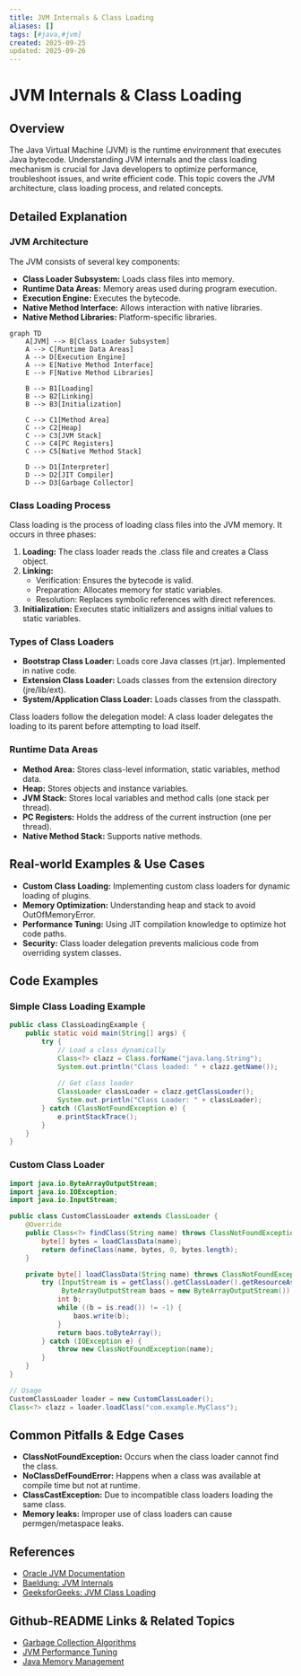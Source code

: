 ```yaml
---
title: JVM Internals & Class Loading
aliases: []
tags: [#java,#jvm]
created: 2025-09-25
updated: 2025-09-26
---
```


# JVM Internals & Class Loading

## Overview

The Java Virtual Machine (JVM) is the runtime environment that executes Java bytecode. Understanding JVM internals and the class loading mechanism is crucial for Java developers to optimize performance, troubleshoot issues, and write efficient code. This topic covers the JVM architecture, class loading process, and related concepts.

## Detailed Explanation

### JVM Architecture

The JVM consists of several key components:

- **Class Loader Subsystem:** Loads class files into memory.
- **Runtime Data Areas:** Memory areas used during program execution.
- **Execution Engine:** Executes the bytecode.
- **Native Method Interface:** Allows interaction with native libraries.
- **Native Method Libraries:** Platform-specific libraries.

```mermaid
graph TD
    A[JVM] --> B[Class Loader Subsystem]
    A --> C[Runtime Data Areas]
    A --> D[Execution Engine]
    A --> E[Native Method Interface]
    E --> F[Native Method Libraries]

    B --> B1[Loading]
    B --> B2[Linking]
    B --> B3[Initialization]

    C --> C1[Method Area]
    C --> C2[Heap]
    C --> C3[JVM Stack]
    C --> C4[PC Registers]
    C --> C5[Native Method Stack]

    D --> D1[Interpreter]
    D --> D2[JIT Compiler]
    D --> D3[Garbage Collector]
```

### Class Loading Process

Class loading is the process of loading class files into the JVM memory. It occurs in three phases:

1. **Loading:** The class loader reads the .class file and creates a Class object.
2. **Linking:** 
   - Verification: Ensures the bytecode is valid.
   - Preparation: Allocates memory for static variables.
   - Resolution: Replaces symbolic references with direct references.
3. **Initialization:** Executes static initializers and assigns initial values to static variables.

### Types of Class Loaders

- **Bootstrap Class Loader:** Loads core Java classes (rt.jar). Implemented in native code.
- **Extension Class Loader:** Loads classes from the extension directory (jre/lib/ext).
- **System/Application Class Loader:** Loads classes from the classpath.

Class loaders follow the delegation model: A class loader delegates the loading to its parent before attempting to load itself.

### Runtime Data Areas

- **Method Area:** Stores class-level information, static variables, method data.
- **Heap:** Stores objects and instance variables.
- **JVM Stack:** Stores local variables and method calls (one stack per thread).
- **PC Registers:** Holds the address of the current instruction (one per thread).
- **Native Method Stack:** Supports native methods.

## Real-world Examples & Use Cases

- **Custom Class Loading:** Implementing custom class loaders for dynamic loading of plugins.
- **Memory Optimization:** Understanding heap and stack to avoid OutOfMemoryError.
- **Performance Tuning:** Using JIT compilation knowledge to optimize hot code paths.
- **Security:** Class loader delegation prevents malicious code from overriding system classes.

## Code Examples

### Simple Class Loading Example

```java
public class ClassLoadingExample {
    public static void main(String[] args) {
        try {
            // Load a class dynamically
            Class<?> clazz = Class.forName("java.lang.String");
            System.out.println("Class loaded: " + clazz.getName());
            
            // Get class loader
            ClassLoader classLoader = clazz.getClassLoader();
            System.out.println("Class Loader: " + classLoader);
        } catch (ClassNotFoundException e) {
            e.printStackTrace();
        }
    }
}
```

### Custom Class Loader

```java
import java.io.ByteArrayOutputStream;
import java.io.IOException;
import java.io.InputStream;

public class CustomClassLoader extends ClassLoader {
    @Override
    public Class<?> findClass(String name) throws ClassNotFoundException {
        byte[] bytes = loadClassData(name);
        return defineClass(name, bytes, 0, bytes.length);
    }

    private byte[] loadClassData(String name) throws ClassNotFoundException {
        try (InputStream is = getClass().getClassLoader().getResourceAsStream(name.replace('.', '/') + ".class");
             ByteArrayOutputStream baos = new ByteArrayOutputStream()) {
            int b;
            while ((b = is.read()) != -1) {
                baos.write(b);
            }
            return baos.toByteArray();
        } catch (IOException e) {
            throw new ClassNotFoundException(name);
        }
    }
}

// Usage
CustomClassLoader loader = new CustomClassLoader();
Class<?> clazz = loader.loadClass("com.example.MyClass");
```

## Common Pitfalls & Edge Cases

- **ClassNotFoundException:** Occurs when the class loader cannot find the class.
- **NoClassDefFoundError:** Happens when a class was available at compile time but not at runtime.
- **ClassCastException:** Due to incompatible class loaders loading the same class.
- **Memory leaks:** Improper use of class loaders can cause permgen/metaspace leaks.

## References

- [Oracle JVM Documentation](https://docs.oracle.com/javase/specs/jvms/se21/html/index.html)
- [Baeldung: JVM Internals](https://www.baeldung.com/jvm)
- [GeeksforGeeks: JVM Class Loading](https://www.geeksforgeeks.org/class-loading-and-static-blocks-execution-using-static-modifier-in-java/)

## Github-README Links & Related Topics

- [Garbage Collection Algorithms](../garbage-collection-algorithms)
- [JVM Performance Tuning](../jvm-performance-tuning)
- [Java Memory Management](../java-memory-management)
